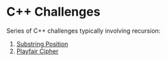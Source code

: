 # C++ Challenges

Series of C++ challenges typically involving recursion:
1. [Substring Position](challenges/substring/)
2. [Playfair Cipher](challenges/playfair-cipher/)
